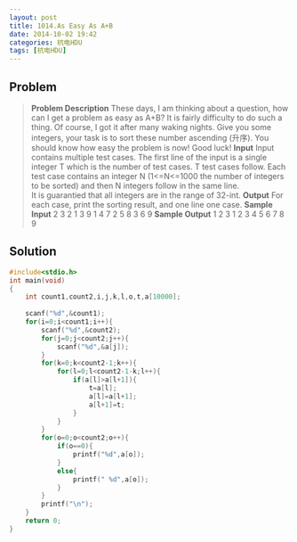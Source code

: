 ```yaml
---
layout: post
title: 1014.As Easy As A+B
date: 2014-10-02 19:42
categories: 杭电HDU
tags: [杭电HDU]
---
```

## Problem
>**Problem Description** 
These days, I am thinking about a question, how can I get a problem as easy as A+B? It is fairly difficulty to do such a thing. Of course, I got it after many waking nights. 
Give you some integers, your task is to sort these number ascending (升序).
You should know how easy the problem is now! 
Good luck! 
**Input** 
Input contains multiple test cases. The first line of the input is a single integer T which is the number of test cases. T test cases follow. Each test case contains an integer N (1<=N<=1000 the number of integers to be sorted) and then N integers follow in the same line.  
It is guarantied that all integers are in the range of 32-int. 
**Output** 
For each case, print the sorting result, and one line one case. 
**Sample Input** 
2 
3 2 1 3 
9 1 4 7 2 5 8 3 6 9 
**Sample Output** 
1 2 3 
1 2 3 4 5 6 7 8 9 

## Solution
```cpp
#include<stdio.h>
int main(void)
{
    int count1,count2,i,j,k,l,o,t,a[10000];
    
    scanf("%d",&count1);
    for(i=0;i<count1;i++){
        scanf("%d",&count2);
        for(j=0;j<count2;j++){
            scanf("%d",&a[j]);
        }
        for(k=0;k<count2-1;k++){
            for(l=0;l<count2-1-k;l++){
                if(a[l]>a[l+1]){
                    t=a[l];
                    a[l]=a[l+1];
                    a[l+1]=t;
                }
            }
        }
        for(o=0;o<count2;o++){
            if(o==0){
                printf("%d",a[o]);
            }
            else{
                printf(" %d",a[o]);
            }
        }
        printf("\n");
    }
    return 0;
}
```